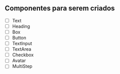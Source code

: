 
## Componentes para serem criados
 - [ ] Text
 - [ ] Heading
 - [ ] Box
 - [ ] Button
 - [ ] TextInput
 - [ ] TextArea
 - [ ] Checkbox
 - [ ] Avatar
 - [ ] MultiStep